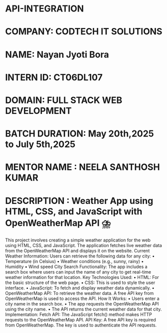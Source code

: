 # API-INTEGRATION
# COMPANY: CODTECH IT SOLUTIONS
# NAME: Nayan Jyoti Bora
# INTERN ID: CT06DL107
# DOMAIN: FULL STACK WEB DEVELOPMENT
# BATCH DURATION: May 20th,2025 to July 5th,2025
# MENTOR NAME : NEELA SANTHOSH KUMAR
# DESCRIPTION : Weather App using HTML, CSS, and JavaScript with OpenWeatherMap API ⛈️
This project involves creating a simple weather application for the web using HTML, CSS, and JavaScript. The application fetches live weather data from the OpenWeatherMap API and displays it on the website.
Current Weather Information: Users can retrieve the following data for any city:
• Temperature (in Celsius)
• Weather conditions (e.g., sunny, rainy)
• Humidity
• Wind speed
City Search Functionality: The app includes a search box where users can input the name of any city to get real-time weather information for that location.
Key Technologies Used:
• HTML: For the basic structure of the web page.
• CSS: This is used to style the user interface.
• JavaScript: To fetch and display weather data dynamically.
• OpenWeatherMap API: To retrieve the weather data. A free API key from OpenWeatherMap is used to access the API.
How It Works:
• Users enter a city name in the search box.
• The app requests the OpenWeatherMap API using the city name.
• The API returns the current weather data for that city.
Implementation:
Fetch API: The JavaScript fetch() method makes HTTP requests to the OpenWeatherMap API. API Key: A free API key is required from OpenWeatherMap. The key is used to authenticate the API requests.
